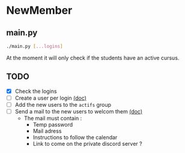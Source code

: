 # NewMember

## main.py

```sh
./main.py [...logins]
```

At the moment it will only check if the students have an active cursus.

## TODO

- [x] Check the logins
- [ ] Create a user per login [(doc)](https://developers.google.com/admin-sdk/directory/v1/guides/manage-users)
- [ ] Add the new users to the `actifs` group
- [ ] Send a mail to the new users to welcom them [(doc)](https://developers.google.com/gmail/api/reference/rest/v1/users.messages/send)
  - The mail must contain :
    - Temp password
    - Mail adress
    - Instructions to follow the calendar
    - Link to come on the private discord server ?
